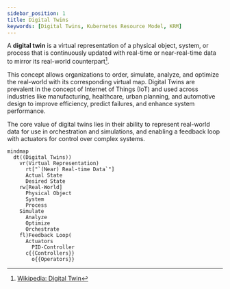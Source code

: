 ```yaml
---
sidebar_position: 1
title: Digital Twins
keywords: [Digital Twins, Kubernetes Resource Model, KRM]
---
```


A **digital twin** is a virtual representation of a physical object, system, or process that is continuously updated with real-time or near-real-time data to mirror its real-world counterpart[^1].

This concept allows organizations to order, simulate, analyze, and optimize the real-world with its corresponding virtual map. Digital Twins are prevalent in the concept of Internet of Things (IoT) and used across industries like manufacturing, healthcare, urban planning, and automotive design to improve efficiency, predict failures, and enhance system performance.

The core value of digital twins lies in their ability to represent real-world data for use in orchestration and simulations, and enabling a feedback loop with actuators for control over complex systems.

```mermaid
mindmap
  dt((Digital Twins))
    vr(Virtual Representation)
      rt["`(Near) Real-time Data`"]
      Actual State
      Desired State
    rw[Real-World]
      Physical Object
      System
      Process
    Simulate
      Analyze
      Optimize
      Orchestrate
    fl)Feedback Loop(
      Actuators
        PID-Controller
      c{{Controllers}}
        o{{Operators}}
```

[^1]: [Wikipedia: Digital Twin](https://en.wikipedia.org/wiki/Digital_twin)